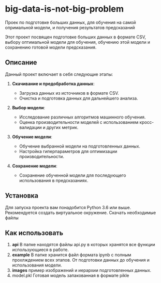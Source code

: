 # big-data-is-not-big-problem
Проек по подготовке больших данных, для обучения на самой опримальной модели, и получения результатов предсказаний


Этот проект посвящен подготовке больших данных в формате CSV, выбору оптимальной модели для обучения, обучению этой модели и сохранению готовой модели предсказания.

## Описание

Данный проект включает в себя следующие этапы:

1. **Скачивание и предобработка данных**: 
   - Загрузка данных из источников в формате CSV.
   - Очистка и подготовка данных для дальнейшего анализа.

2. **Выбор модели**:
   - Исследование различных алгоритмов машинного обучения.
   - Оценка производительности моделей с использованием кросс-валидации и других метрик.

3. **Обучение модели**:
   - Обучение выбранной модели на подготовленных данных.
   - Настройка гиперпараметров для оптимизации производительности.

4. **Сохранение модели**:
   - Сохранение обученной модели для последующего использования в предсказаниях.

## Установка

Для запуска проекта вам понадобится Python 3.6 или выше. Рекомендуется создать виртуальное окружение. Скачать необходимые файлы

## Как использовать

1. **api** В папке находятся файлы api.py в которых хранятся все функции использующиеся в работе.
2. **example** В папке хранится файл формата ipynb с полным прохлждением всех этапов. От подготовки данных до обучения и использования модели.
3. **images** пример изображений и иерархии подготовленных данных.
4. model.pkl Готовая модель запакованная в формате pikle

